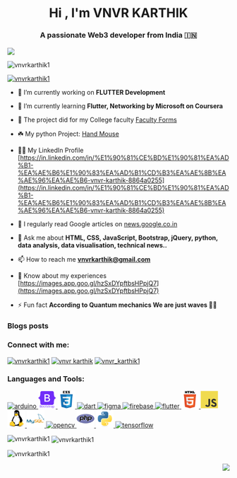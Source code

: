 <h1 align="center">Hi , I'm VNVR KARTHIK</h1>
<h3 align="center">A passionate Web3 developer from India 🇮🇳</h3>
<img src="https://user-images.githubusercontent.com/74038190/212749447-bfb7e725-6987-49d9-ae85-2015e3e7cc41.gif" align="center">
<p align="left"> <img src="https://komarev.com/ghpvc/?username=vnvrkarthik1&label=Profile%20views&color=0e75b6&style=flat" alt="vnvrkarthik1" /> </p>

<p align="left"> <a href="https://github.com/ryo-ma/github-profile-trophy"><img src="https://github-profile-trophy.vercel.app/?username=vnvrkarthik1" alt="vnvrkarthik1" /></a> </p>



- 🔭 I’m currently working on **FLUTTER Development**

- 🌱 I’m currently learning **Flutter, Networking by Microsoft on Coursera**

- 🏢 The project did for my College faculty [Faculty Forms](srgecforms.netlify.app)

- ☘️ My python Project: [Hand Mouse](https://github.com/vnvrkarthik1/fingerMouse)

- 👨‍💻 My LinkedIn Profile [https://in.linkedin.com/in/%E1%90%81%CE%BD%E1%90%81%EA%AD%B1-%EA%AE%B6%E1%90%83%EA%AD%B1%CD%B3%EA%AE%8B%EA%AE%96%EA%AE%B6-vnvr-karthik-8864a0255](https://in.linkedin.com/in/%E1%90%81%CE%BD%E1%90%81%EA%AD%B1-%EA%AE%B6%E1%90%83%EA%AD%B1%CD%B3%EA%AE%8B%EA%AE%96%EA%AE%B6-vnvr-karthik-8864a0255)

- 📝 I regularly read Google articles on [news.google.co.in](news.google.co.in)

- 💬 Ask me about **HTML, CSS, JavaScript, Bootstrap, jQuery, python, data analysis, data visualisation, technical news..**

- 📫 How to reach me **vnvrkarthik@gmail.com**

- 📄 Know about my experiences [https://images.app.goo.gl/hzSxDYpftbsHPpjQ7](https://images.app.goo.gl/hzSxDYpftbsHPpjQ7)

- ⚡ Fun fact **According to Quantum mechanics We are just waves 👀👀**

### Blogs posts
<!-- BLOG-POST-LIST:START -->
<!-- BLOG-POST-LIST:END -->

<h3 align="left">Connect with me:</h3>
<p align="left">
<a href="https://dev.to/vnvrkarthik1" target="blank"><img align="center" src="https://raw.githubusercontent.com/rahuldkjain/github-profile-readme-generator/master/src/images/icons/Social/devto.svg" alt="vnvrkarthik1" height="30" width="40" /></a>
<a href="https://stackoverflow.com/users/vnvr karthik" target="blank"><img align="center" src="https://raw.githubusercontent.com/rahuldkjain/github-profile-readme-generator/master/src/images/icons/Social/stack-overflow.svg" alt="vnvr karthik" height="30" width="40" /></a>
<a href="https://instagram.com/vnvr_karthik1" target="blank"><img align="center" src="https://raw.githubusercontent.com/rahuldkjain/github-profile-readme-generator/master/src/images/icons/Social/instagram.svg" alt="vnvr_karthik1" height="30" width="40" /></a>
</p>

<h3 align="left">Languages and Tools:</h3>
<p align="left"> <a href="https://www.arduino.cc/" target="_blank" rel="noreferrer"> <img src="https://cdn.worldvectorlogo.com/logos/arduino-1.svg" alt="arduino" width="40" height="40"/> </a> <a href="https://getbootstrap.com" target="_blank" rel="noreferrer"> <img src="https://raw.githubusercontent.com/devicons/devicon/master/icons/bootstrap/bootstrap-plain-wordmark.svg" alt="bootstrap" width="40" height="40"/> </a> <a href="https://www.w3schools.com/css/" target="_blank" rel="noreferrer"> <img src="https://raw.githubusercontent.com/devicons/devicon/master/icons/css3/css3-original-wordmark.svg" alt="css3" width="40" height="40"/> </a> <a href="https://dart.dev" target="_blank" rel="noreferrer"> <img src="https://www.vectorlogo.zone/logos/dartlang/dartlang-icon.svg" alt="dart" width="40" height="40"/> </a> <a href="https://www.figma.com/" target="_blank" rel="noreferrer"> <img src="https://www.vectorlogo.zone/logos/figma/figma-icon.svg" alt="figma" width="40" height="40"/> </a> <a href="https://firebase.google.com/" target="_blank" rel="noreferrer"> <img src="https://www.vectorlogo.zone/logos/firebase/firebase-icon.svg" alt="firebase" width="40" height="40"/> </a> <a href="https://flutter.dev" target="_blank" rel="noreferrer"> <img src="https://www.vectorlogo.zone/logos/flutterio/flutterio-icon.svg" alt="flutter" width="40" height="40"/> </a> <a href="https://www.w3.org/html/" target="_blank" rel="noreferrer"> <img src="https://raw.githubusercontent.com/devicons/devicon/master/icons/html5/html5-original-wordmark.svg" alt="html5" width="40" height="40"/> </a> <a href="https://developer.mozilla.org/en-US/docs/Web/JavaScript" target="_blank" rel="noreferrer"> <img src="https://raw.githubusercontent.com/devicons/devicon/master/icons/javascript/javascript-original.svg" alt="javascript" width="40" height="40"/> </a> <a href="https://www.linux.org/" target="_blank" rel="noreferrer"> <img src="https://raw.githubusercontent.com/devicons/devicon/master/icons/linux/linux-original.svg" alt="linux" width="40" height="40"/> </a> <a href="https://www.mysql.com/" target="_blank" rel="noreferrer"> <img src="https://raw.githubusercontent.com/devicons/devicon/master/icons/mysql/mysql-original-wordmark.svg" alt="mysql" width="40" height="40"/> </a> <a href="https://opencv.org/" target="_blank" rel="noreferrer"> <img src="https://www.vectorlogo.zone/logos/opencv/opencv-icon.svg" alt="opencv" width="40" height="40"/> </a> <a href="https://www.php.net" target="_blank" rel="noreferrer"> <img src="https://raw.githubusercontent.com/devicons/devicon/master/icons/php/php-original.svg" alt="php" width="40" height="40"/> </a> <a href="https://www.python.org" target="_blank" rel="noreferrer"> <img src="https://raw.githubusercontent.com/devicons/devicon/master/icons/python/python-original.svg" alt="python" width="40" height="40"/> </a> <a href="https://www.tensorflow.org" target="_blank" rel="noreferrer"> <img src="https://www.vectorlogo.zone/logos/tensorflow/tensorflow-icon.svg" alt="tensorflow" width="40" height="40"/> </a> </p>

<p><img align="left" src="https://github-readme-stats.vercel.app/api/top-langs?username=vnvrkarthik1&show_icons=true&locale=en&layout=compact" alt="vnvrkarthik1" /></p>

<p>&nbsp;<img align="center" src="https://github-readme-stats.vercel.app/api?username=vnvrkarthik1&show_icons=true&locale=en" alt="vnvrkarthik1" /></p>

<p><img align="center" src="https://github-readme-streak-stats.herokuapp.com/?user=vnvrkarthik1&theme=highcontrast" alt="vnvrkarthik1" /></p>


<img align="right" src="https://user-images.githubusercontent.com/74038190/212741999-016fddbd-617a-4448-8042-0ecf907aea25.gif">
